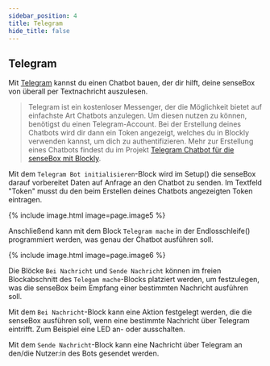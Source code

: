 ```yaml
---
sidebar_position: 4
title: Telegram
hide_title: false
---
```



## Telegram
Mit [Telegram](https://www.telegram.org) kannst du einen Chatbot bauen, der dir hilft, deine senseBox von überall per Textnachricht auszulesen.

> Telegram ist ein kostenloser Messenger, der die Möglichkeit bietet auf einfachste Art Chatbots anzulegen. Um diesen nutzen zu können, benötigst du einen Telegram-Account. Bei der Erstellung deines Chatbots wird dir dann ein Token angezeigt, welches du in Blockly verwenden kannst, um dich zu authentifizieren. Mehr zur Erstellung eines Chatbots findest du im Projekt [Telegram Chatbot für die senseBox mit Blockly](https://sensebox.de/projects/de/2019-12-15-telegram-blockly).

Mit dem `Telegram Bot initialisieren`-Block wird im Setup() die senseBox darauf vorbereitet Daten auf Anfrage an den Chatbot zu senden. Im Textfeld "Token" musst du den beim Erstellen deines Chatbots angezeigten Token eintragen.

{% include image.html image=page.image5 %}

Anschließend kann mit dem Block `Telegram mache` in der Endlosschleife() programmiert werden, was genau der Chatbot ausführen soll.

{% include image.html image=page.image6 %}

Die Blöcke `Bei Nachricht` und `Sende Nachricht` können im freien Blockabschnitt des `Telegam mache`-Blocks platziert werden, um festzulegen, was die senseBox beim Empfang einer bestimmten Nachricht ausführen soll.

<!-- <table style="border-collapse:collapse;border-spacing:0;border:none" class="tg"><tr><th style="font-family:Arial, sans-serif;font-size:14px;font-weight:normal;padding:10px 5px;border-style:solid;border-width:0px;overflow:hidden;word-break:normal;text-align:left;vertical-align:middle">{% include image.html image=page.image7 %}</th><th style="font-family:Arial, sans-serif;font-size:14px;font-weight:normal;padding:10px 5px;border-style:solid;border-width:0px;overflow:hidden;word-break:normal;text-align:left;vertical-align:top">&nbsp;&nbsp;&nbsp;&nbsp;&nbsp;&nbsp;&nbsp;&nbsp;&nbsp;&nbsp;&nbsp;&nbsp;&nbsp;&nbsp;&nbsp;&nbsp;&nbsp;</th><th style="font-family:Arial, sans-serif;font-size:14px;font-weight:normal;padding:10px 5px;border-style:solid;border-width:0px;overflow:hidden;word-break:normal;text-align:left;vertical-align:top">{% include image.html image=page.image8 %}</th></tr></table> -->

Mit dem `Bei Nachricht`-Block kann eine Aktion festgelegt werden, die die senseBox ausführen soll, wenn eine bestimmte Nachricht über Telegram eintrifft. Zum Beispiel eine LED an- oder ausschalten.

Mit dem `Sende Nachricht`-Block kann eine Nachricht über Telegram an den/die Nutzer:in des Bots gesendet werden.

